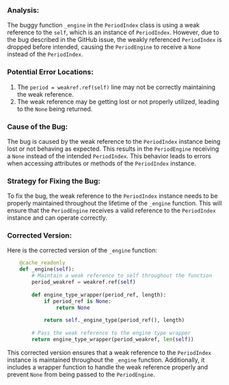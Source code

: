### Analysis:
The buggy function `_engine` in the `PeriodIndex` class is using a weak reference to the `self`, which is an instance of `PeriodIndex`. However, due to the bug described in the GitHub issue, the weakly referenced `PeriodIndex` is dropped before intended, causing the `PeriodEngine` to receive a `None` instead of the `PeriodIndex`.

### Potential Error Locations:
1. The `period = weakref.ref(self)` line may not be correctly maintaining the weak reference.
2. The weak reference may be getting lost or not properly utilized, leading to the `None` being returned.

### Cause of the Bug:
The bug is caused by the weak reference to the `PeriodIndex` instance being lost or not behaving as expected. This results in the `PeriodEngine` receiving a `None` instead of the intended `PeriodIndex`. This behavior leads to errors when accessing attributes or methods of the `PeriodIndex` instance.

### Strategy for Fixing the Bug:
To fix the bug, the weak reference to the `PeriodIndex` instance needs to be properly maintained throughout the lifetime of the `_engine` function. This will ensure that the `PeriodEngine` receives a valid reference to the `PeriodIndex` instance and can operate correctly.

### Corrected Version:
Here is the corrected version of the `_engine` function:

```python
    @cache_readonly
    def _engine(self):
        # Maintain a weak reference to self throughout the function
        period_weakref = weakref.ref(self)
        
        def engine_type_wrapper(period_ref, length):
            if period_ref is None:
                return None
            
            return self._engine_type(period_ref(), length)
        
        # Pass the weak reference to the engine type wrapper
        return engine_type_wrapper(period_weakref, len(self))
``` 

This corrected version ensures that a weak reference to the `PeriodIndex` instance is maintained throughout the `_engine` function. Additionally, it includes a wrapper function to handle the weak reference properly and prevent `None` from being passed to the `PeriodEngine`.